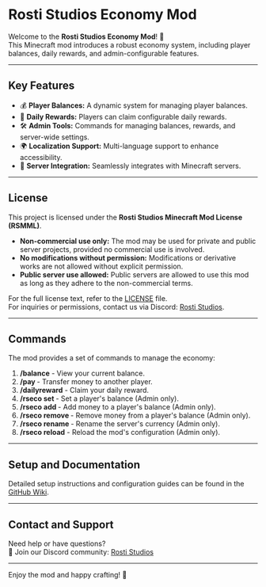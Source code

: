 # Rosti Studios Economy Mod

Welcome to the **Rosti Studios Economy Mod**! 🚀  
This Minecraft mod introduces a robust economy system, including player balances, daily rewards, and admin-configurable features.

---

## Key Features
- 💰 **Player Balances:** A dynamic system for managing player balances.
- 🎁 **Daily Rewards:** Players can claim configurable daily rewards.
- 🛠 **Admin Tools:** Commands for managing balances, rewards, and server-wide settings.
- 🌍 **Localization Support:** Multi-language support to enhance accessibility.
- 🔗 **Server Integration:** Seamlessly integrates with Minecraft servers.

---

## License
This project is licensed under the **Rosti Studios Minecraft Mod License (RSMML)**.

- **Non-commercial use only:** The mod may be used for private and public server projects, provided no commercial use is involved.
- **No modifications without permission:** Modifications or derivative works are not allowed without explicit permission.
- **Public server use allowed:** Public servers are allowed to use this mod as long as they adhere to the non-commercial terms.

For the full license text, refer to the [LICENSE](./LICENSE) file.  
For inquiries or permissions, contact us via Discord: [Rosti Studios](https://dsc.gg/rosti-studios).

---

## Commands
The mod provides a set of commands to manage the economy:

1. **/balance** - View your current balance.
2. **/pay <player> <amount>** - Transfer money to another player.
3. **/dailyreward** - Claim your daily reward.
4. **/rseco set <player> <amount>** - Set a player's balance (Admin only).
5. **/rseco add <player> <amount>** - Add money to a player's balance (Admin only).
6. **/rseco remove <player> <amount>** - Remove money from a player's balance (Admin only).
7. **/rseco rename <currency>** - Rename the server's currency (Admin only).
8. **/rseco reload** - Reload the mod's configuration (Admin only).

---

## Setup and Documentation
Detailed setup instructions and configuration guides can be found in the [GitHub Wiki](https://github.com/your-repository/wiki).

---

## Contact and Support
Need help or have questions?  
💬 Join our Discord community: [Rosti Studios](https://dsc.gg/rosti-studios)

---

Enjoy the mod and happy crafting! 🎉
